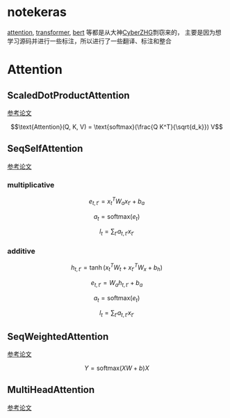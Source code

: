# notekeras


[attention](https://github.com/CyberZHG/keras-self-attention),
[transformer](https://github.com/CyberZHG/keras-transformer), 
[bert](https://github.com/CyberZHG/keras-bert) 等都是从大神[CyberZHG](https://github.com/CyberZHG/keras-transformer)剽窃来的，
主要是因为想学习源码并进行一些标注，所以进行了一些翻译、标注和整合




# Attention

## ScaledDotProductAttention
[参考论文](https://arxiv.org/pdf/1706.03762.pdf)

$$\text{Attention}(Q, K, V) = \text{softmax}(\frac{Q K^T}{\sqrt{d_k}}) V$$

## SeqSelfAttention
[参考论文](https://arxiv.org/pdf/1806.01264.pdf)

### multiplicative
$$e_{t, t'} = x_t^T W_a x_{t'} + b_a$$

$$a_{t} = \text{softmax}(e_t)$$

$$l_t = \sum_{t'} a_{t, t'} x_{t'}$$

### additive
$$h_{t, t'} = \tanh(x_t^T W_t + x_{t'}^T W_x + b_h)$$

$$e_{t, t'} = W_a h_{t, t'} + b_a$$

$$a_{t} = \text{softmax}(e_t)$$

$$l_t = \sum_{t'} a_{t, t'} x_{t'}$$


## SeqWeightedAttention
[参考论文](https://arxiv.org/pdf/1708.00524.pdf)

$$Y = \text{softmax}(XW + b) X$$


## MultiHeadAttention
[参考论文](https://arxiv.org/pdf/1706.03762.pdf)




